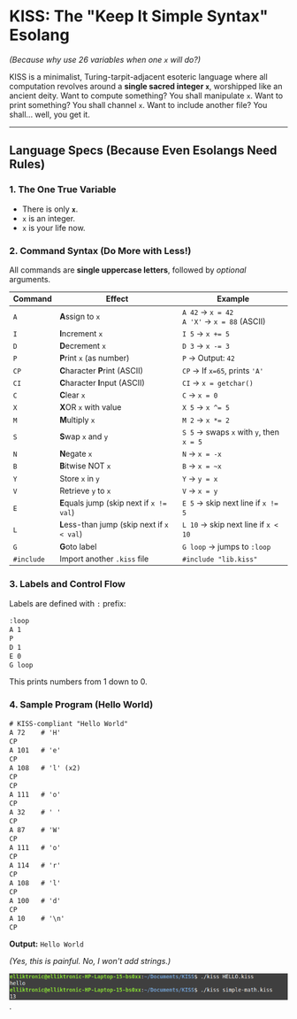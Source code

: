

# **KISS: The "Keep It Simple Syntax" Esolang**  
*(Because why use 26 variables when one `x` will do?)*  

KISS is a minimalist, Turing-tarpit-adjacent esoteric language where all computation revolves around a **single sacred integer `x`**, worshipped like an ancient deity. Want to compute something? You shall manipulate `x`. Want to print something? You shall channel `x`. Want to include another file? You shall... well, you get it.

---

## **Language Specs (Because Even Esolangs Need Rules)**  

### **1. The One True Variable**  
- There is only **`x`**.  
- `x` is an integer.  
- `x` is your life now.  

### **2. Command Syntax (Do More with Less!)**  
All commands are **single uppercase letters**, followed by *optional* arguments.  

| Command | Effect | Example |  
|---------|--------|---------|  
| `A` | **A**ssign to `x` | `A 42` → `x = 42` <br> `A 'X'` → `x = 88` (ASCII) |  
| `I` | **I**ncrement `x` | `I 5` → `x += 5` |  
| `D` | **D**ecrement `x` | `D 3` → `x -= 3` |  
| `P` | **P**rint `x` (as number) | `P` → Output: `42` |  
| `CP` | **C**haracter **P**rint (ASCII) | `CP` → If `x=65`, prints `'A'` |  
| `CI` | **C**haracter **I**nput (ASCII) | `CI` → `x = getchar()` |  
| `C` | **C**lear `x` | `C` → `x = 0` |  
| `X` | **X**OR `x` with value | `X 5` → `x ^= 5` |  
| `M` | **M**ultiply `x` | `M 2` → `x *= 2` |  
| `S` | **S**wap `x` and `y` | `S 5` → swaps `x` with `y`, then `x = 5` |  
| `N` | **N**egate `x` | `N` → `x = -x` |  
| `B` | **B**itwise NOT `x` | `B` → `x = ~x` |  
| `Y` | Store `x` in `y` | `Y` → `y = x` |  
| `V` | Retrieve `y` to `x` | `V` → `x = y` |  
| `E` | **E**quals jump (skip next if `x != val`) | `E 5` → skip next line if `x != 5` |  
| `L` | **L**ess-than jump (skip next if `x < val`) | `L 10` → skip next line if `x < 10` |  
| `G` | **G**oto label | `G loop` → jumps to `:loop` |  
| `#include` | Import another `.kiss` file | `#include "lib.kiss"` |  

### **3. Labels and Control Flow**  
Labels are defined with `:` prefix:  
```plaintext
:loop
A 1
P
D 1
E 0
G loop
```
This prints numbers from 1 down to 0.

### **4. Sample Program (Hello World)**  
```plaintext
# KISS-compliant "Hello World"
A 72    # 'H'
CP
A 101   # 'e'
CP
A 108   # 'l' (x2)
CP
CP
A 111   # 'o'
CP
A 32    # ' '
CP
A 87    # 'W'
CP
A 111   # 'o'
CP
A 114   # 'r'
CP
A 108   # 'l'
CP
A 100   # 'd'
CP
A 10    # '\n'
CP
```
**Output:** `Hello World`  

*(Yes, this is painful. No, I won't add strings.)*  

![screenshot](https://github.com/elrt/KISS-lang/blob/20c13b8220e37171ba0fded7e8745d203699ad5e/screenshots/2025-06-08_19-08.png)
.
